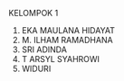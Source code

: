 KELOMPOK 1
1. EKA MAULANA HIDAYAT
2. M. ILHAM RAMADHANA
3. SRI ADINDA
4. T ARSYL SYAHROWI
5. WIDURI
